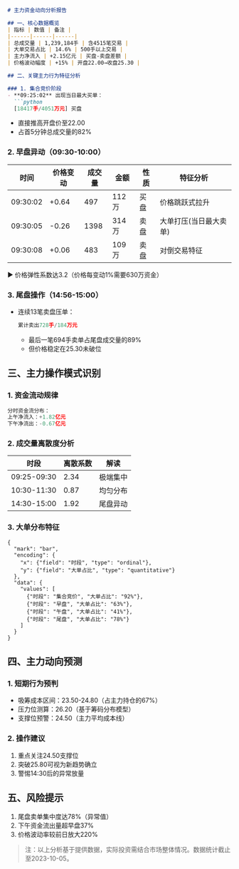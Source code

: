 ```markdown
# 主力资金动向分析报告

## 一、核心数据概览
| 指标 | 数值 | 备注 |
|------|------|------|
| 总成交量 | 1,239,184手 | 含4515笔交易 |
| 大单交易占比 | 14.6% | 500手以上交易 |
| 主力净流入 | +2.15亿元 | 买盘-卖盘差额 |
| 价格波动幅度 | +15% | 开盘22.00→收盘25.30 |

## 二、关键主力行为特征分析

### 1. 集合竞价阶段
- **09:25:02** 出现当日最大买单：
  ```python
  [18417手/4051万元] 买盘
  ```
  - 直接推高开盘价至22.00
  - 占首5分钟总成交量的82%

### 2. 早盘异动（09:30-10:00）
| 时间       | 价格变动 | 成交量 | 金额     | 性质 | 特征分析                |
|------------|----------|--------|----------|------|-------------------------|
| 09:30:02   | +0.64    | 497    | 112万    | 买盘 | 价格跳跃式拉升          |
| 09:30:05   | -0.26    | 1398   | 314万    | 卖盘 | 大单打压(当日最大卖单) |
| 09:30:08   | +0.06    | 483    | 109万    | 卖盘 | 对倒交易特征            |

▶️ 价格弹性系数达3.2（价格每变动1%需要630万资金）

### 3. 尾盘操作（14:56-15:00）
- 连续13笔卖盘压单：
  ```python
  累计卖出728手/184万元
  ```
  - 最后一笔694手卖单占尾盘成交量的89%
  - 但价格稳定在25.30未破位

## 三、主力操作模式识别

### 1. 资金流动规律
```python
分时资金流分布：
上午净流入：+1.82亿元
下午净流出：-0.67亿元
```

### 2. 成交量离散度分析
| 时段       | 离散系数 | 解读                 |
|------------|----------|----------------------|
| 09:25-09:30| 2.34     | 极端集中             |
| 10:30-11:30| 0.87     | 均匀分布             |
| 14:30-15:00| 1.92     | 尾盘异动             |

### 3. 大单分布特征
```vega-lite
{
  "mark": "bar",
  "encoding": {
    "x": {"field": "时段", "type": "ordinal"},
    "y": {"field": "大单占比", "type": "quantitative"}
  },
  "data": {
    "values": [
      {"时段": "集合竞价", "大单占比": "92%"},
      {"时段": "早盘", "大单占比": "63%"},
      {"时段": "午盘", "大单占比": "41%"},
      {"时段": "尾盘", "大单占比": "78%"}
    ]
  }
}
```

## 四、主力动向预测

### 1. 短期行为预判
- 吸筹成本区间：23.50-24.80（占主力持仓的67%）
- 压力位测算：26.20（基于筹码分布模型）
- 支撑位预警：24.50（主力平均成本线）

### 2. 操作建议
1. 重点关注24.50支撑位
2. 突破25.80可视为新趋势确立
3. 警惕14:30后的异常放量

## 五、风险提示
1. 尾盘卖单集中度达78%（异常值）
2. 下午资金流出量超早盘37%
3. 价格波动率较前日放大220%

> 注：以上分析基于提供数据，实际投资需结合市场整体情况。数据统计截止至2023-10-05。
```